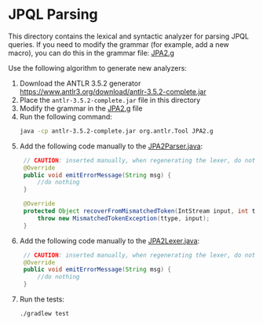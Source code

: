 # JPQL Parsing

This directory contains the lexical and syntactic analyzer for parsing JPQL queries.
If you need to modify the grammar (for example, add a new macro), you can do this in the grammar file: [JPA2.g](JPA2.g)

Use the following algorithm to generate new analyzers:
1. Download the ANTLR 3.5.2 generator https://www.antlr3.org/download/antlr-3.5.2-complete.jar
2. Place the `antlr-3.5.2-complete.jar` file in this directory
3. Modify the grammar in the [JPA2.g](JPA2.g) file
4. Run the following command:
   ```bash
   java -cp antlr-3.5.2-complete.jar org.antlr.Tool JPA2.g
   ```
5. Add the following code manually to the [JPA2Parser.java](JPA2Parser.java):
   ```java
    // CAUTION: inserted manually, when regenerating the lexer, do not forget to insert
    @Override
    public void emitErrorMessage(String msg) {
        //do nothing
    }

    @Override
    protected Object recoverFromMismatchedToken(IntStream input, int ttype, BitSet follow) throws RecognitionException {
        throw new MismatchedTokenException(ttype, input);
    }
   ```
6. Add the following code manually to the [JPA2Lexer.java](JPA2Lexer.java):
   ```java
    // CAUTION: inserted manually, when regenerating the lexer, do not forget to insert
    @Override
    public void emitErrorMessage(String msg) {
        //do nothing
    }
   ```
7. Run the tests:
   ```bash
   ./gradlew test
   ```
